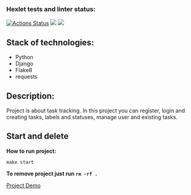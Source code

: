 ### Hexlet tests and linter status:

[![Actions Status](https://github.com/aesmirnov-pm/python-project-52/actions/workflows/hexlet-check.yml/badge.svg)](https://github.com/aesmirnov-pm/python-project-52/actions)
<a href="https://codeclimate.com/github/aesmirnov-pm/python-project-52/maintainability"><img src="https://api.codeclimate.com/v1/badges/148bf8a9bbe30ea315e4/maintainability" /></a>
<a href="https://codeclimate.com/github/aesmirnov-pm/python-project-52/test_coverage"><img src="https://api.codeclimate.com/v1/badges/148bf8a9bbe30ea315e4/test_coverage" /></a>

## Stack of technologies:

* Python
* Django
* Flake8
* requests

## Description:

Project is about task tracking. In this project you can register, login and
creating tasks, labels and statuses, manage user and existing tasks.

## Start and delete

**How to run project:**

`make start`

**To remove project just run `rm -rf .`**

[Project Demo](https://python-project-52-production-7691.up.railway.app)